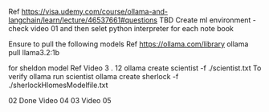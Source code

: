 Ref https://visa.udemy.com/course/ollama-and-langchain/learn/lecture/46537661#questions
TBD Create ml environment - check video 01
and then selet python interpreter for each note book

Ensure to pull the following models
Ref https://ollama.com/library
ollama pull llama3.2:1b

for sheldon model  Ref Video 3 . 12
        ollama create scientist -f ./scientist.txt
            To verify ollama run scientist 
        ollama create sherlock -f ./sherlockHlomesModelfile.txt 



02 Done    Video 04
03          Video 05